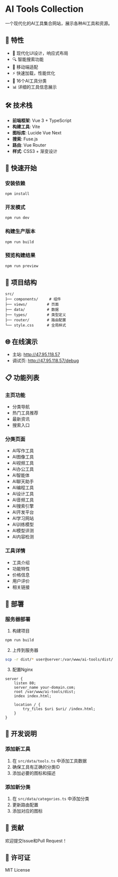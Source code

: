 # AI Tools Collection

一个现代化的AI工具集合网站，展示各种AI工具和资源。

## 🌟 特性

- 🎨 现代化UI设计，响应式布局
- 🔍 智能搜索功能
- 📱 移动端适配
- ⚡ 快速加载，性能优化
- 🎯 16个AI工具分类
- 📊 详细的工具信息展示

## 🛠️ 技术栈

- **前端框架**: Vue 3 + TypeScript
- **构建工具**: Vite
- **图标库**: Lucide Vue Next
- **搜索**: Fuse.js
- **路由**: Vue Router
- **样式**: CSS3 + 渐变设计

## 🚀 快速开始

### 安装依赖

```bash
npm install
```

### 开发模式

```bash
npm run dev
```

### 构建生产版本

```bash
npm run build
```

### 预览构建结果

```bash
npm run preview
```

## 📁 项目结构

```
src/
├── components/     # 组件
├── views/         # 页面
├── data/          # 数据
├── types/         # 类型定义
├── router/        # 路由配置
└── style.css      # 全局样式
```

## 🌐 在线演示

- 主站: http://47.95.118.57
- 调试页: http://47.95.118.57/debug

## 📋 功能列表

### 主页功能
- 分类导航
- 热门工具推荐
- 最新资讯
- 搜索入口

### 分类页面
- AI写作工具
- AI图像工具
- AI视频工具
- AI办公工具
- AI智能体
- AI聊天助手
- AI编程工具
- AI设计工具
- AI音频工具
- AI搜索引擎
- AI开发平台
- AI学习网站
- AI训练模型
- AI模型评测
- AI内容检测

### 工具详情
- 工具介绍
- 功能特性
- 价格信息
- 用户评价
- 相关链接

## 🔧 部署

### 服务器部署

1. 构建项目
```bash
npm run build
```

2. 上传到服务器
```bash
scp -r dist/* user@server:/var/www/ai-tools/dist/
```

3. 配置Nginx
```nginx
server {
    listen 80;
    server_name your-domain.com;
    root /var/www/ai-tools/dist;
    index index.html;

    location / {
        try_files $uri $uri/ /index.html;
    }
}
```

## 📝 开发说明

### 添加新工具

1. 在 `src/data/tools.ts` 中添加工具数据
2. 确保工具有正确的分类ID
3. 添加必要的图标和描述

### 添加新分类

1. 在 `src/data/categories.ts` 中添加分类
2. 更新路由配置
3. 添加对应的图标

## 🤝 贡献

欢迎提交Issue和Pull Request！

## 📄 许可证

MIT License
